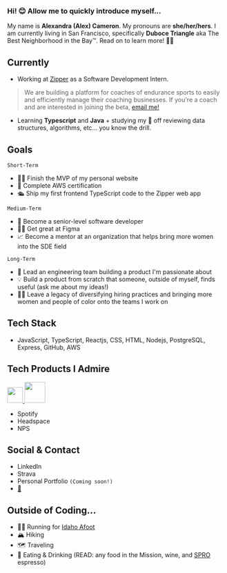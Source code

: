### Hi! 😊 Allow me to quickly introduce myself...

My name is **Alexandra (Alex) Cameron**. My pronouns are **she/her/hers**. I am currently living in San Francisco, specifically **Duboce Triangle** aka The Best Neighborhood in the Bay™️. Read on to learn more! 💁‍♀️ 

## Currently
- Working at [Zipper](https://www.joinzipper.com) as a Software Development Intern. 
> We are building a platform for coaches of endurance sports to easily and efficiently manage their coaching businesses. If you're a coach and are interested in joining the beta, [email me!](mailto:alex@joinzipper.com)
- Learning **Typescript** and **Java** + studying my 🍑 off reviewing data structures, algorithms, etc... you know the drill.

## Goals
`Short-Term`
- 👩‍💻 Finish the MVP of my personal website
- 🏅 Complete AWS certification
- 🛳 Ship my first frontend TypeScript code to the Zipper web app

`Medium-Term`
- 💼 Become a senior-level software developer
- 🤹‍♀️ Get great at Figma
- 📈 Become a mentor at an organization that helps bring more women into the SDE field

`Long-Term`
- 📣 Lead an engineering team building a product I'm passionate about
- 💡 Build a product from scratch that someone, outside of myself, finds useful (ask me about my ideas!)
- 👯‍♀️ Leave a legacy of diversifying hiring practices and bringing more women and people of color onto the teams I work on

## Tech Stack
- JavaScript, TypeScript, Reactjs, CSS, HTML, Nodejs, PostgreSQL, Express, GitHub, AWS

## Tech Products I Admire
<a href="https://www.notion.so/product">
  <img src="https://user-images.githubusercontent.com/102175979/192663267-c557b904-5fa9-4f30-a79e-06ca644f2b03.png" width="36">
</a>
<a href="https://www.duolingo.com/">
  <img src="https://user-images.githubusercontent.com/102175979/192664078-ceccd74b-7d6f-4e6c-837f-d106f3f48437.png" width="48">
</a>

- Spotify
- Headspace
- NPS

## Social & Contact
- LinkedIn
- Strava
- Personal Portfolio `(Coming soon!)`
- [📧](mailto:acameron724@gmail.com)  

## Outside of Coding...
- 🏃‍♀️ Running for [Idaho Afoot](www.idahoafoot.com)
- 🏔 Hiking
- 🗺 Traveling
- 🍷 Eating & Drinking (READ: any food in the Mission, wine, and [SPRO](https://www.google.com/maps/place/SPRO+-+Mission+Dolores%2FCastro/@37.7627973,-122.4286748,15z/data=!4m5!3m4!1s0x0:0x8f3d832962c9ee77!8m2!3d37.7627975!4d-122.4286748?hl=en) espresso)

